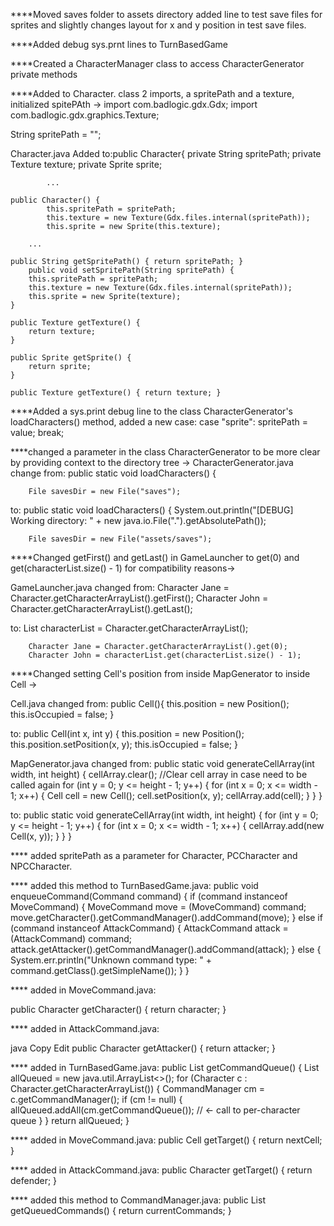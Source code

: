 ****Moved saves folder to assets directory added line to test save files for sprites and slightly changes layout for x and y position in test save files.

****Added debug sys.prnt lines to TurnBasedGame

****Created a CharacterManager class to access CharacterGenerator private methods

****Added to Character. class 2 imports, a spritePath and a texture, initialized spitePAth ->
import com.badlogic.gdx.Gdx;
import com.badlogic.gdx.graphics.Texture;

String spritePath = "";

Character.java
Added to:public Character{
private String spritePath;
private Texture texture;
private Sprite sprite;

	      	...

	public Character() {
        	this.spritePath = spritePath;
        	this.texture = new Texture(Gdx.files.internal(spritePath));
        	this.sprite = new Sprite(this.texture);

		...

	public String getSpritePath() { return spritePath; }
    	public void setSpritePath(String spritePath) {
        this.spritePath = spritePath;
        this.texture = new Texture(Gdx.files.internal(spritePath));
        this.sprite = new Sprite(texture);
    }

    public Texture getTexture() {
        return texture;
    }

    public Sprite getSprite() {
        return sprite;
    }

    public Texture getTexture() { return texture; }




****Added a sys.print debug line to the class CharacterGenerator's loadCharacters() method, added a new case:
case "sprite":
spritePath = value;
break;

****changed a parameter in the class CharacterGenerator to be more clear by providing context to the directory tree ->
CharacterGenerator.java
change from:
public static void loadCharacters() {

        File savesDir = new File("saves");

to:
public static void loadCharacters() {
System.out.println("[DEBUG] Working directory: " + new java.io.File(".").getAbsolutePath());

        File savesDir = new File("assets/saves");

****Changed getFirst() and getLast() in GameLauncher to get(0) and get(characterList.size() - 1) for compatibility reasons->

GameLauncher.java
changed from:
Character Jane = Character.getCharacterArrayList().getFirst();
Character John = Character.getCharacterArrayList().getLast();

to:
List<Character> characterList = Character.getCharacterArrayList();

        Character Jane = Character.getCharacterArrayList().get(0);
        Character John = characterList.get(characterList.size() - 1);


****Changed setting Cell's position from inside MapGenerator to inside Cell ->

Cell.java
changed from:
public Cell(){
this.position = new Position();
this.isOccupied = false;
}

to:
public Cell(int x, int y) {
this.position = new Position();
this.position.setPosition(x, y);
this.isOccupied = false;
}


MapGenerator.java
changed from:
public static void generateCellArray(int width, int height) {
cellArray.clear(); //Clear cell array in case need to be called again
for (int y = 0; y <= height - 1; y++) {
for (int x = 0; x <= width - 1; x++) {
Cell cell = new Cell();
cell.setPosition(x, y);
cellArray.add(cell);
}
}
}


to:
public static void generateCellArray(int width, int height) {
for (int y = 0; y <= height - 1; y++) {
for (int x = 0; x <= width - 1; x++) {
cellArray.add(new Cell(x, y));
}
}
}

**** added spritePath as a parameter for Character, PCCharacter and NPCCharacter. 

**** added this method to TurnBasedGame.java:
public void enqueueCommand(Command command) {
if (command instanceof MoveCommand) {
MoveCommand move = (MoveCommand) command;
move.getCharacter().getCommandManager().addCommand(move);
} else if (command instanceof AttackCommand) {
AttackCommand attack = (AttackCommand) command;
attack.getAttacker().getCommandManager().addCommand(attack);
} else {
System.err.println("Unknown command type: " + command.getClass().getSimpleName());
}
}

**** added in MoveCommand.java:

public Character getCharacter() {
return character;
}

**** added in AttackCommand.java:

java
Copy
Edit
public Character getAttacker() {
return attacker;
}

**** added in TurnBasedGame.java:
public List<Command> getCommandQueue() {
List<Command> allQueued = new java.util.ArrayList<>();
for (Character c : Character.getCharacterArrayList()) {
CommandManager cm = c.getCommandManager();
if (cm != null) {
allQueued.addAll(cm.getCommandQueue()); // ← call to per-character queue
}
}
return allQueued;
}

**** added in MoveCommand.java:
public Cell getTarget() {
return nextCell;
}

**** added in AttackCommand.java:
public Character getTarget() {
return defender;
}

**** added this method to CommandManager.java:
public List<Command> getQueuedCommands() {
return currentCommands;
}
